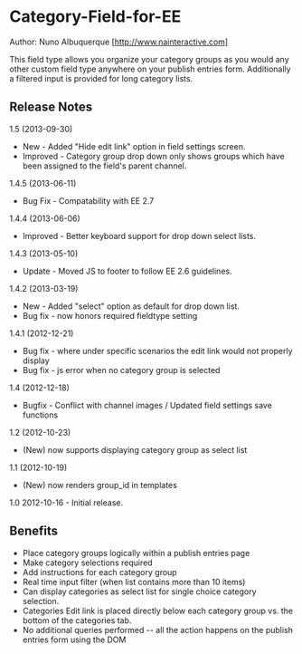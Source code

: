 Category-Field-for-EE
=====================
Author: Nuno Albuquerque [http://www.nainteractive.com]

This field type allows you organize your category groups as you would any other custom field type anywhere on your publish entries form. Additionally a filtered input is provided for long category lists.

Release Notes
--------
1.5	(2013-09-30)
- New		- Added "Hide edit link" option in field settings screen.
- Improved  - Category group drop down only shows groups which have been assigned to the field's parent channel.

1.4.5 (2013-06-11)
- Bug Fix - Compatability with EE 2.7

1.4.4 (2013-06-06)
- Improved	- Better keyboard support for drop down select lists.

1.4.3 (2013-05-10)
- Update	- Moved JS to footer to follow EE 2.6 guidelines.

1.4.2 (2013-03-19)

- New 		- Added "select" option as default for drop down list.
- Bug fix 	- now honors required fieldtype setting

1.4.1 (2012-12-21)

- Bug fix 	- where under specific scenarios the edit link would not properly display
- Bug fix 	- js error when no category group is selected

1.4 (2012-12-18)

- Bugfix	- Conflict with channel images / Updated field settings save functions

1.2 (2012-10-23)
- (New) now supports displaying category group as select list

1.1 (2012-10-19)
- (New) now renders group_id in templates

1.0
2012-10-16 - Initial release.

Benefits
--------

- Place category groups logically within a publish entries page
- Make category selections required
- Add instructions for each category group
- Real time input filter (when list contains more than 10 items)
- Can display categories as select list for single choice category selection.
- Categories Edit link is placed directly below each category group vs. the bottom of the categories tab.
- No additional queries performed -- all the action happens on the publish entries form using the DOM